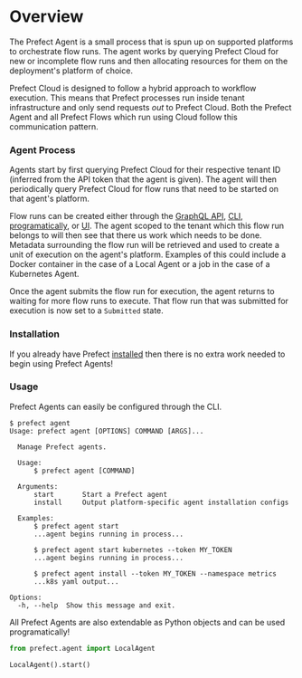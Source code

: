 # Overview

The Prefect Agent is a small process that is spun up on supported platforms to orchestrate flow runs. The agent works by querying Prefect Cloud for new or incomplete flow runs and then allocating resources for them on the deployment's platform of choice.

Prefect Cloud is designed to follow a hybrid approach to workflow execution. This means that Prefect processes run inside tenant infrastructure and only send requests _out_ to Prefect Cloud. Both the Prefect Agent and all Prefect Flows which run using Cloud follow this communication pattern. 

### Agent Process

Agents start by first querying Prefect Cloud for their respective tenant ID (inferred from the API token that the agent is given). The agent will then periodically query Prefect Cloud for flow runs that need to be started on that agent's platform.

Flow runs can be created either through the [GraphQL API](https://docs.prefect.io/cloud/cloud_concepts/graphql.html), [CLI](https://docs.prefect.io/cloud/cloud_concepts/cli.html), [programatically](https://docs.prefect.io/cloud/cloud_concepts/flow_runs.html#creating-a-flow-run), or [UI](https://docs.prefect.io/cloud/cloud_concepts/ui.html). The agent scoped to the tenant which this flow run belongs to will then see that there us work which needs to be done. Metadata surrounding the flow run will be retrieved and used to create a unit of execution on the agent's platform. Examples of this could include a Docker container in the case of a Local Agent or a job in the case of a Kubernetes Agent.

Once the agent submits the flow run for execution, the agent returns to waiting for more flow runs to execute. That flow run that was submitted for execution is now set to a `Submitted` state.

### Installation

If you already have Prefect [installed](https://docs.prefect.io/guide/getting_started/installation.html) then there is no extra work needed to begin using Prefect Agents!

### Usage

Prefect Agents can easily be configured through the CLI.

```
$ prefect agent
Usage: prefect agent [OPTIONS] COMMAND [ARGS]...

  Manage Prefect agents.

  Usage:
      $ prefect agent [COMMAND]

  Arguments:
      start       Start a Prefect agent
      install     Output platform-specific agent installation configs

  Examples:
      $ prefect agent start
      ...agent begins running in process...

      $ prefect agent start kubernetes --token MY_TOKEN
      ...agent begins running in process...

      $ prefect agent install --token MY_TOKEN --namespace metrics
      ...k8s yaml output...

Options:
  -h, --help  Show this message and exit.
```

All Prefect Agents are also extendable as Python objects and can be used programatically!

```python
from prefect.agent import LocalAgent

LocalAgent().start()
```
